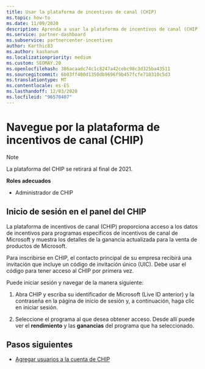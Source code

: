 ```yaml
---
title: Usar la plataforma de incentivos de canal (CHIP)
ms.topic: how-to
ms.date: 11/09/2020
description: Aprenda a usar la plataforma de incentivos de canal (CHIP) para su trabajo de incentivos. Tenga en cuenta que esta plataforma se retirará al final de 2021.
ms.service: partner-dashboard
ms.subservice: partnercenter-incentives
author: Karthic83
ms.author: kashanum
ms.localizationpriority: medium
ms.custom: SEOMAY.20
ms.openlocfilehash: 386acaadc74c1c8247a42cebc98c3d325ba43511
ms.sourcegitcommit: 6b03ff400d1350db9696f9b457fcfe710310c5d3
ms.translationtype: MT
ms.contentlocale: es-ES
ms.lasthandoff: 12/03/2020
ms.locfileid: "96570407"
---
```

# <a name="navigate-the-channel-incentives-platform-chip"></a>Navegue por la plataforma de incentivos de canal (CHIP)

>[!NOTE]
>La plataforma del CHIP se retirará al final de 2021.

**Roles adecuados**

- Administrador de CHIP

## <a name="sign-into-the-chip-dashboard"></a>Inicio de sesión en el panel del CHIP

La plataforma de incentivos de canal (CHIP) proporciona acceso a los datos de incentivos para programas específicos de incentivos de canal de Microsoft y muestra los detalles de la ganancia actualizada para la venta de productos de Microsoft.

Para inscribirse en CHIP, el contacto principal de su empresa recibirá una invitación que incluye un código de invitación único (UIC). Debe usar el código para tener acceso al CHIP por primera vez.


Puede iniciar sesión y navegar de la manera siguiente:

1. Abra CHIP y escriba su identificador de Microsoft (Live ID anterior) y la contraseña en la página de inicio de sesión y, a continuación, haga clic en iniciar sesión.
 
1. Seleccione el programa al que desea obtener acceso.
Desde allí puede ver el **rendimiento** y las **ganancias** del programa que ha seleccionado. 

## <a name="next-steps"></a>Pasos siguientes

- [Agregar usuarios a la cuenta de CHIP](chip-users.md)